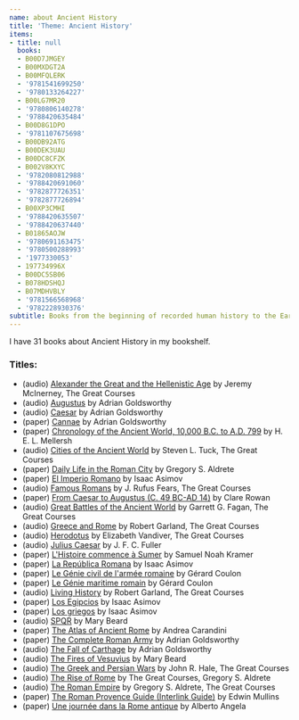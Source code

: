 ```yaml
---
name: about Ancient History
title: 'Theme: Ancient History'
items:
- title: null
  books:
  - B00D7JMGEY
  - B00MXDGT2A
  - B00MFQLERK
  - '9781541699250'
  - '9780133264227'
  - B00LG7MR20
  - '9780806140278'
  - '9788420635484'
  - B00D8G1DPO
  - '9781107675698'
  - B00DB92ATG
  - B00DEK3UAU
  - B00DC8CFZK
  - B002V8KXYC
  - '9782080812988'
  - '9788420691060'
  - '9782877726351'
  - '9782877726894'
  - B00XP3CMHI
  - '9788420635507'
  - '9788420637440'
  - B01865AOJW
  - '9780691163475'
  - '9780500288993'
  - '1977330053'
  - 197734996X
  - B00DC5SB06
  - B078HDSHQJ
  - B07MDHVBLY
  - '9781566568968'
  - '9782228930376'
subtitle: Books from the beginning of recorded human history to the Early Middle Ages
---
```

I have 31 books about Ancient History in my bookshelf.

### Titles:
- (audio) [Alexander the Great and the Hellenistic Age](/books/info/B00D7JMGEY) by Jeremy McInerney, The Great Courses
- (audio) [Augustus](/books/info/B00MXDGT2A) by Adrian Goldsworthy
- (audio) [Caesar](/books/info/B00MFQLERK) by Adrian Goldsworthy
- (paper) [Cannae](/books/info/9781541699250) by Adrian Goldsworthy
- (paper) [Chronology of the Ancient World, 10,000 B.C. to A.D. 799](/books/info/9780133264227) by H. E. L. Mellersh
- (audio) [Cities of the Ancient World](/books/info/B00LG7MR20) by Steven L. Tuck, The Great Courses
- (paper) [Daily Life in the Roman City](/books/info/9780806140278) by Gregory S. Aldrete
- (paper) [El Imperio Romano](/books/info/9788420635484) by Isaac Asimov
- (audio) [Famous Romans](/books/info/B00D8G1DPO) by J. Rufus Fears, The Great Courses
- (paper) [From Caesar to Augustus (C. 49 BC-AD 14)](/books/info/9781107675698) by Clare Rowan
- (audio) [Great Battles of the Ancient World](/books/info/B00DB92ATG) by Garrett G. Fagan, The Great Courses
- (audio) [Greece and Rome](/books/info/B00DEK3UAU) by Robert Garland, The Great Courses
- (audio) [Herodotus](/books/info/B00DC8CFZK) by Elizabeth Vandiver, The Great Courses
- (audio) [Julius Caesar](/books/info/B002V8KXYC) by J. F. C. Fuller
- (paper) [L'Histoire commence à Sumer](/books/info/9782080812988) by Samuel Noah Kramer
- (paper) [La República Romana](/books/info/9788420691060) by Isaac Asimov
- (paper) [Le Génie civil de l'armée romaine](/books/info/9782877726351) by Gérard Coulon
- (paper) [Le Génie maritime romain](/books/info/9782877726894) by Gérard Coulon
- (audio) [Living History](/books/info/B00XP3CMHI) by Robert Garland, The Great Courses
- (paper) [Los Egipcios](/books/info/9788420635507) by Isaac Asimov
- (paper) [Los griegos](/books/info/9788420637440) by Isaac Asimov
- (audio) [SPQR](/books/info/B01865AOJW) by Mary Beard
- (paper) [The Atlas of Ancient Rome](/books/info/9780691163475) by Andrea Carandini
- (paper) [The Complete Roman Army](/books/info/9780500288993) by Adrian Goldsworthy
- (audio) [The Fall of Carthage](/books/info/1977330053) by Adrian Goldsworthy
- (audio) [The Fires of Vesuvius](/books/info/197734996X) by Mary Beard
- (audio) [The Greek and Persian Wars](/books/info/B00DC5SB06) by John R. Hale, The Great Courses
- (audio) [The Rise of Rome](/books/info/B078HDSHQJ) by The Great Courses, Gregory S. Aldrete
- (audio) [The Roman Empire](/books/info/B07MDHVBLY) by Gregory S. Aldrete, The Great Courses
- (paper) [The Roman Provence Guide (Interlink Guide)](/books/info/9781566568968) by Edwin Mullins
- (paper) [Une journée dans la Rome antique](/books/info/9782228930376) by Alberto Angela

